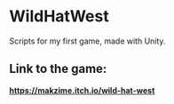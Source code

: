 # WildHatWest
Scripts for my first game, made with Unity.

## Link to the game:

**https://makzime.itch.io/wild-hat-west**

